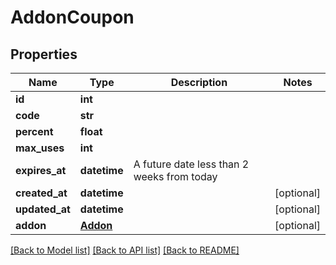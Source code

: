 # AddonCoupon

## Properties
Name | Type | Description | Notes
------------ | ------------- | ------------- | -------------
**id** | **int** |  | 
**code** | **str** |  | 
**percent** | **float** |  | 
**max_uses** | **int** |  | 
**expires_at** | **datetime** | A future date less than 2 weeks from today | 
**created_at** | **datetime** |  | [optional] 
**updated_at** | **datetime** |  | [optional] 
**addon** | [**Addon**](Addon.md) |  | [optional] 

[[Back to Model list]](../README.md#documentation-for-models) [[Back to API list]](../README.md#documentation-for-api-endpoints) [[Back to README]](../README.md)

